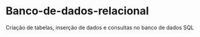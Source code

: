 # Banco-de-dados-relacional
Criação de tabelas, inserção de dados e consultas no banco de dados SQL

